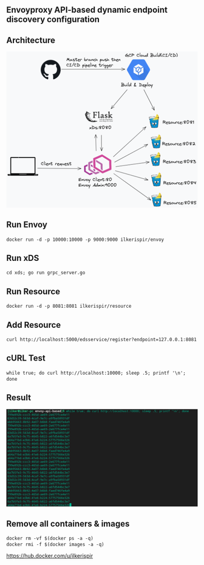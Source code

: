 ## Envoyproxy API-based dynamic endpoint discovery configuration

## Architecture
![Architecture](images/architecture.png)

## Run Envoy
```
docker run -d -p 10000:10000 -p 9000:9000 ilkerispir/envoy
```

## Run xDS
```
cd xds; go run grpc_server.go
```

## Run Resource
```
docker run -d -p 8081:8081 ilkerispir/resource
```

## Add Resource
```
curl http://localhost:5000/edsservice/register?endpoint=127.0.0.1:8081
```

## cURL Test
```
while true; do curl http://localhost:10000; sleep .5; printf '\n'; done
```

## Result
![Result](images/curl.png)

## Remove all containers & images
```
docker rm -vf $(docker ps -a -q)
docker rmi -f $(docker images -a -q)
```

https://hub.docker.com/u/ilkerispir